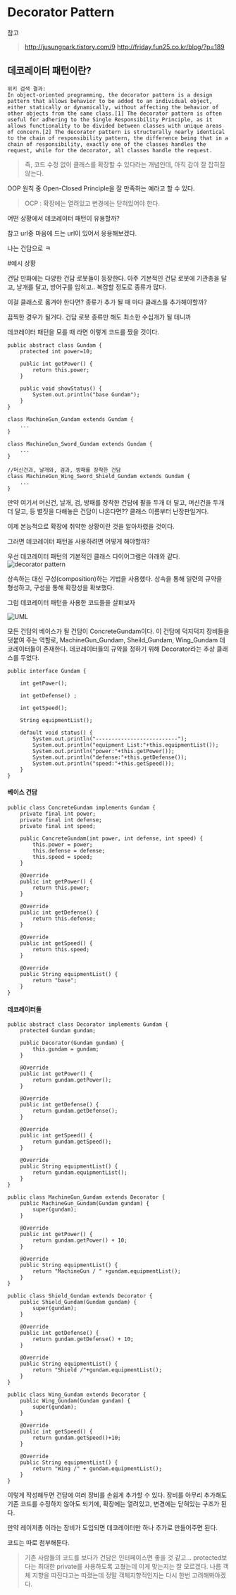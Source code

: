 Decorator Pattern
================================
참고
> http://jusungpark.tistory.com/9
> http://friday.fun25.co.kr/blog/?p=189

## 데코레이터 패턴이란?
```
위키 검색 결과:
In object-oriented programming, the decorator pattern is a design pattern that allows behavior to be added to an individual object, either statically or dynamically, without affecting the behavior of other objects from the same class.[1] The decorator pattern is often useful for adhering to the Single Responsibility Principle, as it allows functionality to be divided between classes with unique areas of concern.[2] The decorator pattern is structurally nearly identical to the chain of responsibility pattern, the difference being that in a chain of responsibility, exactly one of the classes handles the request, while for the decorator, all classes handle the request.
```

> 즉, 코드 수정 없이 클래스를 확장할 수 있다라는 개념인데, 아직 감이 잘 잡히질 않는다.

OOP 원칙 중 Open-Closed Principle을 잘 만족하는 예라고 할 수 있다.
> OCP : 확장에는 열려있고 변경에는 닫혀있어야 한다.

어떤 상황에서 데코레이터 패턴이 유용할까?

참고 url중 마음에 드는 url이 있어서 응용해보겠다.

나는 건담으로 ㅋ

#예시 상황

건담 만화에는 다양한 건담 로봇들이 등장한다.
아주 기본적인 건담 로봇에 기관총을 달고, 날개를 달고, 방어구를 입히고.. 복잡할 정도로 종류가 많다.

이걸 클래스로 옮겨야 한다면? 종류가 추가 될 때 마다 클래스를 추가해야할까?

끔찍한 경우가 될거다. 건담 로봇 종류만 해도 최소한 수십개가 될 테니까

데코레이터 패턴을 모를 때 라면 이렇게 코드를 짰을 것이다.

```
public abstract class Gundam {
    protected int power=10;

    public int getPower() {
        return this.power;
    }

    public void showStatus() {
        System.out.println("base Gundam");
    }
}

class MachineGun_Gundam extends Gundam {
    ...
}

class MachineGun_Sword_Gundam extends Gundam {
    ...
}

//머신건과, 날개와, 검과, 방패를 장착한 건담
class MachineGun_Wing_Sword_Shield_Gundam extends Gundam {
    ...
}
```
만약 여기서 머신건, 날개, 검, 방패를 장착한 건담에 팔을 두개 더 달고, 머신건을 두개 더 달고, 등 별짓을 다해놓은 건담이 나온다면??
클래스 이름부터 난장판일거다.

이제 본능적으로 확장에 취약한 상황이란 것을 알아차렸을 것이다.

그러면 데코레이터 패턴을 사용하려면 어떻게 해야할까?

우선 데코레이터 패턴의 기본적인 클래스 다이어그램은 아래와 같다.
![decorator pattern](./picture/classDiagram.png)

상속하는 대신 구성(composition)하는 기법을 사용했다.
상속을 통해 일련의 규약을 형성하고, 구성을 통해 확장성을 확보했다.

그럼 데코레이터 패턴을 사용한 코드들을 살펴보자

![UML](./picture/UML.png)

모든 건담의 베이스가 될 건담이 ConcreteGundam이다.
이 건담에 덕지덕지 장비들을 덧붙여 주는 역할로, MachineGun_Gundam, Sheild_Gundam, Wing_Gundam 데코레이터들이 존재한다.
데코레이터들의 규약을 정하기 위해 Decorator라는 추상 클래스를 두었다.

```
public interface Gundam {

    int getPower();

    int getDefense() ;

    int getSpeed();

    String equipmentList();

    default void status() {
        System.out.println("--------------------------");
        System.out.println("equipment List:"+this.equipmentList());
        System.out.println("power:"+this.getPower());
        System.out.println("defense:"+this.getDefense());
        System.out.println("speed:"+this.getSpeed());
    }
}
```

#### 베이스 건담
```
public class ConcreteGundam implements Gundam {
    private final int power;
    private final int defense;
    private final int speed;

    public ConcreteGundam(int power, int defense, int speed) {
        this.power = power;
        this.defense = defense;
        this.speed = speed;
    }

    @Override
    public int getPower() {
        return this.power;
    }

    @Override
    public int getDefense() {
        return this.defense;
    }

    @Override
    public int getSpeed() {
        return this.speed;
    }

    @Override
    public String equipmentList() {
        return "base";
    }
}
```

#### 데코레이터들
```
public abstract class Decorator implements Gundam {
    protected Gundam gundam;

    public Decorator(Gundam gundam) {
        this.gundam = gundam;
    }

    @Override
    public int getPower() {
        return gundam.getPower();
    }

    @Override
    public int getDefense() {
        return gundam.getDefense();
    }

    @Override
    public int getSpeed() {
        return gundam.getSpeed();
    }

    @Override
    public String equipmentList() {
        return gundam.equipmentList();
    }
}

public class MachineGun_Gundam extends Decorator {
    public MachineGun_Gundam(Gundam gundam) {
        super(gundam);
    }

    @Override
    public int getPower() {
        return gundam.getPower() + 10;
    }

    @Override
    public String equipmentList() {
        return "MachineGun / " +gundam.equipmentList();
    }
}

public class Shield_Gundam extends Decorator {
    public Shield_Gundam(Gundam gundam) {
        super(gundam);
    }

    @Override
    public int getDefense() {
        return gundam.getDefense() + 10;
    }

    @Override
    public String equipmentList() {
        return "Shield /"+gundam.equipmentList();
    }
}

public class Wing_Gundam extends Decorator {
    public Wing_Gundam(Gundam gundam) {
        super(gundam);
    }

    @Override
    public int getSpeed() {
        return gundam.getSpeed()+10;
    }

    @Override
    public String equipmentList() {
        return "Wing /" + gundam.equipmentList();
    }
}

```

이렇게 작성해두면 건담에 여러 장비를 손쉽게 추가할 수 있다.
장비를 아무리 추가해도 기존 코드를 수정하지 않아도 되기에, 확장에는 열려있고, 변경에는 닫혀있는 구조가 된다.

만약 레이저총 이라는 장비가 도입되면 데코레이터만 하나 추가로 만들어주면 된다.

코드는 따로 첨부해둔다.

> 기존 사람들의 코드를 보다가 건담은 인터페이스면 좋을 것 같고... protected보다는 최대한 private를 사용하도록 고쳤는데 이게 맞는지는 잘 모르겠다.
나름 객체 지향을 따진다고는 따졌는데 정말 객체지향적인지는 다시 한번 고려해봐야겠다.


